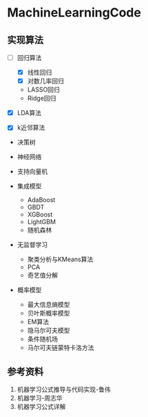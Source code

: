 # MachineLearningCode
## 实现算法
- [ ] 回归算法
    - [x] 线性回归 
    - [x] 对数几率回归
    - LASSO回归
    - Ridge回归

- [x] LDA算法
- [x] k近邻算法
- 决策树
- 神经网络
- 支持向量机
- 集成模型
  - AdaBoost
  - GBDT
  - XGBoost
  - LightGBM
  - 随机森林

- 无监督学习
  - 聚类分析与KMeans算法
  - PCA
  - 奇艺值分解

- 概率模型
  - 最大信息熵模型
  - 贝叶斯概率模型
  - EM算法
  - 隐马尔可夫模型
  - 条件随机场
  - 马尔可夫链蒙特卡洛方法


## 参考资料
1. 机器学习公式推导与代码实现-鲁伟
2. 机器学习-周志华
3. 机器学习公式详解